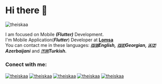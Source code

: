 # Hi there 👋

<p align="left"> <img src="https://komarev.com/ghpvc/?username=your-github-theiskaa&color=red" alt="theiskaa" /> </p> 

I am focused on Mobile ***(Flutter)*** Development. <br/>
I'm Mobile Application(***Flutter***) Developer at [**Lomsa**](https://lomsa.com)  <br/>
You can contact me in these languages: ***🇬🇧English,*** ***🇬🇪Georgian,*** ***🇦🇿Azerbaijani*** and ***🇹🇷Turkish.*** <br/>

<!--
#### Best Repositories:
- [Papernews](https://github.com/theiskaa/papernews)
- [Hacker News App](https://github.com/theiskaa/hackernews_app)
- [Classmate](https://github.com/theiskaa/classmate)
-->

### Conect with me:

<a href="https://instagram.com/theiskaa" target="blank"><img align="center" src="https://img.shields.io/badge/Instagram%20-%23E4405F.svg?&style=for-the-badge&logo=Instagram&logoColor=white" alt="theiskaa"/></a> 
<a href="https://facebook.com/theiskaa" target="blank"><img align="center" src="https://img.shields.io/badge/Facebook%20-%230077B5.svg?&style=for-the-badge&logo=Facebook&logoColor=white" alt="theiskaa"/></a> 
<a href="https://twitter.com/theiskaa" target="blank"><img align="center" src="https://img.shields.io/badge/Twitter%20-%231DA1F2.svg?&style=for-the-badge&logo=Twitter&logoColor=white" alt="theiskaa"/></a> 
<a href="mailto:st.bahahd@gmail.com?subject=test%20subject&body=test%20body" target="blank"><img align="center" src="https://img.shields.io/badge/Gmail%20-%23323330.svg?&style=for-the-badge&logo=Gmail&logoColor=red" alt="theiskaa"/></a> 
<a href="https://www.linkedin.com/in/ismael-shakverdiev-4b6355202/" target="blank"><img align="center" src="https://img.shields.io/badge/Linkedin%20-%230077B5.svg?&style=for-the-badge&logo=Linkedin&logoColor=white" alt="theiskaa"/></a> 


<!-- 
### Languages and Tools:
<a href="https://flutter.io" target="blank"><img align="center" src="https://img.shields.io/badge/flutter-%230095D5.svg?&style=for-the-badge&logo=flutter&logoColor=white" alt="theiskaa"/></a> 
<a href="https://www.dartlang.org" target="blank"><img align="center" src="https://img.shields.io/badge/Dart-%230077B5.svg?&style=for-the-badge&logo=dart&logoColor=white" alt="theiskaa"/></a> 
<a href="https://pub.dev/packages/sqflite" target="blank"><img align="center" src="https://img.shields.io/badge/Sqlite%20-%23FF0000.svg?&style=for-the-badge&logo=Sqlite&logoColor=white" alt="theiskaa"/></a> 
<a href="https://code.visualstudio.com" target="blank"><img align="center" src="https://img.shields.io/badge/vs code%20-%2300599C.svg?&style=for-the-badge&logo=visual-studio-code&logoColor=white" alt="theiskaa"/></a> 
<a href="https://www.adobe.com/tr/products/xd.html" target="blank"><img align="center" src="https://img.shields.io/badge/Adobe xd%20-%23FF26BE.svg?&style=for-the-badge&logo=adobe%20xd&logoColor=white" alt="theiskaa"/></a> 
<a href="https://firebase.google.com" target="blank"><img align="center" src="https://img.shields.io/badge/Firebase%20-%23FF9900.svg?&style=for-the-badge&logo=Firebase&logoColor=white" alt="theiskaa"/></a> 
-->

